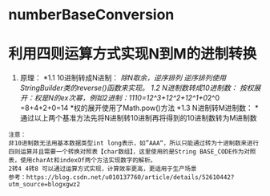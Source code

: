 # numberBaseConversion
# 利用四则运算方式实现N到M的进制转换

  1. 原理：
	*1.1 
	10进制转成N进制：
	*除N取余，逆序排列
	*逆序排列使用StringBuilder类的reverse()函数来实现。
	*1.2
	N进制数转成10进制数：
	*按权展开：权是N的ex次幂，例如2进制：1110=1*2^3+1*2^2+1*2^1+0*2^0 =8+4+2+0=14
	*权的展开使用了Math.pow()方法
	*1.3
	N进制转M进制数：
	*通过以上两个基准方法先将N进制转10进制再将得到的10进制数转为M进制数
	
	注意：
	非10进制数无法用基本数据类型int long表示，如”AAA“，所以只能通过转为十进制数来进行四则运算并且需要一个转换对照表【char数组】，这里使用的是String BASE_CODE作为对照表，使用charAt和indexOf两个方法实现数字的解析。
	2转4 4转8 可以通过运算方式实现，计算效率更高，更适用于生产场景
	参考：https://blog.csdn.net/u010137760/article/details/52610442?utm_source=blogxgwz2

